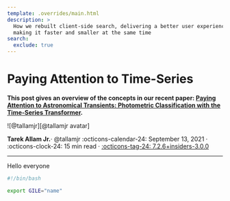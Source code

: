 ```yaml
---
template: .overrides/main.html
description: >
  How we rebuilt client-side search, delivering a better user experience while
  making it faster and smaller at the same time
search:
  exclude: true
---
```


# Paying Attention to Time-Series

__This post gives an overview of the concepts in our recent paper: [Paying Attention to Astronomical
Transients: Photometric Classification with the Time-Series
Transformer](https://arxiv.org/pdf/2105.06178.pdf).__

<aside class="mdx-author" markdown>
![@tallamjr][@tallamjr avatar]

<span>__Tarek Allam Jr.__· @tallamjr</span>
<span>
:octicons-calendar-24: September 13, 2021 ·
:octicons-clock-24: 15 min read ·
[:octicons-tag-24: 7.2.6+insiders-3.0.0][insiders-3.0.0]
</span>
</aside>

  [@tallamjr avatar]: https://avatars.githubusercontent.com/tallamjr
  [insiders-3.0.0]: ../../insiders/changelog.md#3.0.0

---

Hello everyone


```bash
#!/bin/bash

export GILE="name"
```
